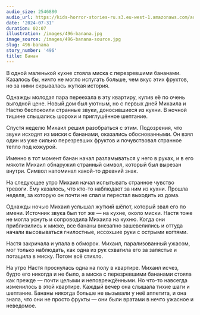 ```yaml
---
audio_size: 2546880
audio_url: https://kids-horror-stories-ru.s3.eu-west-1.amazonaws.com/audio/496-banana.mp3
date: '2024-07-31'
duration: 02:07
illustration: /images/496-banana.jpg
image_source: /images/496-banana-source.jpg
slug: 496-banana
story_number: '496'
title: Банан
---
```


В одной маленькой кухне стояла миска с перезревшими бананами. Казалось бы, ничто не могло испугать больше, чем вкус этих фруктов, но за ними скрывалась жуткая история.

Однажды молодая пара переехала в эту квартиру, купив её по очень выгодной цене. Новый дом был уютным, но с первых дней Михаила и Настю беспокоили странные звуки, доносившиеся из кухни. В ночной тишине слышались шорохи и приглушённое шептание.

Спустя неделю Михаил решил разобраться с этим. Подозрения, что звуки исходят из миски с бананами, оказались обоснованными. Он взял один из уже сильно перезревших фруктов и почувствовал странное тепло под кожурой.

Именно в тот момент банан начал разламываться у него в руках, и в его мякоти Михаил обнаружил странный символ, который был вырезан внутри. Символ напоминал какой-то древний знак.

На следующее утро Михаил начал испытывать странное чувство тревоги. Ему казалось, что кто-то наблюдает за ним из кухни. Прошла неделя, за которую он почти не спал и перестал выходить из дома.

Однажды ночью Михаил услышал жуткий шёпот, который звал его по имени. Источник звука был тот же — на кухне, около миски. Настя тоже не могла уснуть и сопроводила Михаила на кухню. Когда они приблизились к миске, все бананы внезапно зашевелились и оттуда начали высовываться гнилостные, иссохшие руки с острыми когтями.

Настя закричала и упала в обморок. Михаил, парализованный ужасом, мог только наблюдать, как одна из рук схватила его за запястье и потащила в миску. Потом всё стихло.

На утро Настя проснулась одна на полу в квартире. Михаил исчез, будто его никогда и не было, а миска с перезревшими бананами стояла как прежде — почти целыми и неповреждёнными. Но что-то навсегда изменилось в этой квартире. Каждый вечер она слышала тихие шаги и шептание. Бананы никогда больше не вызывали у неё аппетита, и она знала, что они не просто фрукты — они были вратами в нечто ужасное и неведомое.